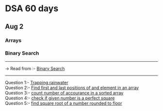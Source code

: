 # DSA 60 days 
## Aug 2


### Arrays
### Binary Search

<hr>
-> Read from :- <a href="https://www.geeksforgeeks.org/binary-search">Binary Search</a>
<hr>

Question 1:- <a href="https://practice.geeksforgeeks.org/problems/trapping-rain-water-1587115621/1" >Trapping rainwater</a><br>
Question 2:- <a href="https://practice.geeksforgeeks.org/problems/first-and-last-occurrences-of-x3116/1" >Find first and last positions of and element in an array</a><br>
Question 3:- <a href="https://practice.geeksforgeeks.org/problems/number-of-occurrence/0" >count number of accourance in a sorted array </a><br>
Question 4:- <a href="https://practice.geeksforgeeks.org/problems/check-perfect-square/0" > check if given number is a perfect square</a><br>
Question 5:- <a href="https://practice.geeksforgeeks.org/problems/square-root/1" > find square root of a number rounded to floor</a><br>

